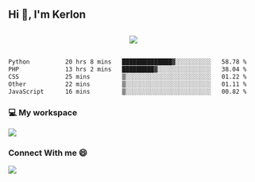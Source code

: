## Hi 👋, I'm Kerlon

<p align="center" style="margin: 30px;">
 
 <img src="https://skillicons.dev/icons?i=html,css,bootstrap,js,nodejs,jquery,python,flask,php,mysql,lua,sqlite,firebase">


</p>
<!--START_SECTION:waka-->

```txt
Python          20 hrs 8 mins   ██████████████▓░░░░░░░░░░   58.78 %
PHP             13 hrs 2 mins   █████████▓░░░░░░░░░░░░░░░   38.04 %
CSS             25 mins         ▒░░░░░░░░░░░░░░░░░░░░░░░░   01.22 %
Other           22 mins         ▒░░░░░░░░░░░░░░░░░░░░░░░░   01.11 %
JavaScript      16 mins         ▒░░░░░░░░░░░░░░░░░░░░░░░░   00.82 %
```

<!--END_SECTION:waka-->


<p align="center">
 <h3>💻 My workspace</h3>
    <img src="https://skillicons.dev/icons?i=mint" />
</p>

<p align="center">
 <h3>Connect With me 😄</h3> 
    <a href="https://www.linkedin.com/in/kerlon-fernandes"><img src="https://skillicons.dev/icons?i=linkedin" />
  </a>
</p>



